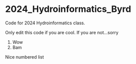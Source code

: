 # 2024_Hydroinformatics_Byrd
Code for 2024 Hydroinformatics class. 

Only edit this code if you are cool. If you are not...sorry

1. Wow
2. Bam

Nice numbered list

